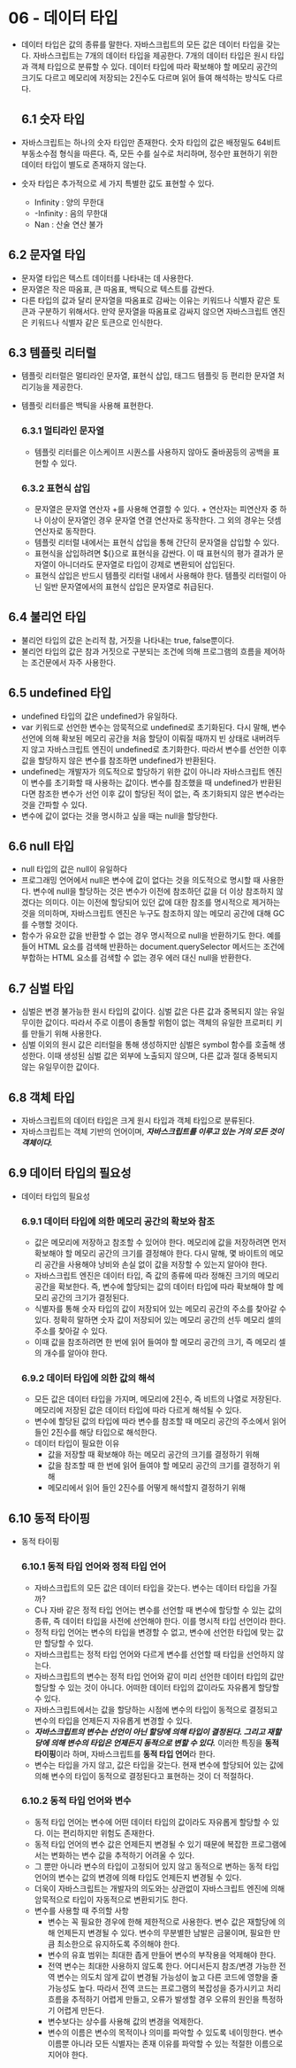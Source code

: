 # 06 - 데이터 타입

- 데이터 타입은 값의 종류를 말한다. 자바스크립트의 모든 값은 데이터 타입을 갖는다. 자바스크립트는 7개의 데이터 타입을 제공한다. 7개의 데이터 타입은 원시 타입과 객체 타입으로 분류할 수 있다.
  데이터 타입에 따라 확보해야 할 메모리 공간의 크기도 다르고 메모리에 저장되는 2진수도 다르며 읽어 들여 해석하는 방식도 다르다.

  ## 6.1 숫자 타입

- 자바스크립트는 하나의 숫자 타입만 존재한다. 숫자 타입의 값은 배정밀도 64비트 부동소수점 형식을 따른다. 즉, 모든 수를 실수로 처리하며, 정수만 표현하기 위한 데이터 타입이 별도로 존재하지 않는다.
- 숫자 타입은 추가적으로 세 가지 특별한 값도 표현할 수 있다.

  - Infinity : 양의 무한대
  - -Infinity : 음의 무한대
  - Nan : 산술 연산 불가

## 6.2 문자열 타입

- 문자열 타입은 텍스트 데이터를 나타내는 데 사용한다.
- 문자열은 작은 따옴표, 큰 따옴표, 백틱으로 텍스트를 감싼다.
- 다른 타입의 값과 달리 문자열을 따옴표로 감싸는 이유는 키워드나 식별자 같은 토큰과 구분하기 위해서다. 만약 문자열을 따옴표로 감싸지 않으면 자바스크립트 엔진은 키워드나 식별자 같은 토큰으로 인식한다.

## 6.3 템플릿 리터럴

- 템플릿 리터럴은 멀티라인 문자열, 표현식 삽입, 태그드 템플릿 등 편리한 문자열 처리기능을 제공한다.
- 템플릿 리터를은 백틱을 사용해 표현한다.

  ### 6.3.1 멀티라인 문자열

  - 템플릿 리터를은 이스케이프 시퀀스를 사용하지 않아도 줄바꿈등의 공백을 표현할 수 있다.

  ### 6.3.2 표현식 삽입

  - 문자열은 문자열 연산자 +를 사용해 연결할 수 있다. + 연산자는 피연산자 중 하나 이상이 문자열인 경우 문자열 연결 연산자로 동작한다. 그 외의 경우는 덧셈 연산자로 동작한다.
  - 템플릿 리터럴 내에서는 표현식 삽입을 통해 간단히 문자열을 삽입할 수 있다.
  - 표현식을 삽입하려면 ${}으로 표현식을 감싼다. 이 때 표현식의 평가 결과가 문자열이 아니더라도 문자열로 타입이 강제로 변환되어 삽입된다.
  - 표현식 삽입은 반드시 템플릿 리터럴 내에서 사용해야 한다. 템플릿 리터럴이 아닌 일반 문자열에서의 표현식 삽입은 문자열로 취급된다.

## 6.4 불리언 타입

- 불리언 타입의 값은 논리적 참, 거짓을 나타내는 true, false뿐이다.
- 불리언 타입의 값은 참과 거짓으로 구분되는 조건에 의해 프로그램의 흐름을 제어하는 조건문에서 자주 사용한다.

## 6.5 undefined 타입

- undefined 타입의 값은 undefined가 유일하다.
- var 키워드로 선언한 변수는 암묵적으로 undefined로 초기화된다. 다시 말해, 변수 선언에 의해 확보된 메모리 공간을 처음 할당이 이뤄질 때까지 빈 상태로 내버려두지 않고 자바스크립트 엔진이 undefined로 초기화한다. 따라서 변수를 선언한 이후 값을 할당하지 않은 변수를 참조하면 undefined가 반환된다.
- undefined는 개발자가 의도적으로 할당하기 위한 값이 아니라 자바스크립트 엔진이 변수를 초기화할 때 사용하는 값이다. 변수를 참조했을 때 undefined가 반환된다면 참조한 변수가 선언 이후 값이 할당된 적이 없는, 즉 초기화되지 않은 변수라는 것을 간파할 수 있다.
- 변수에 값이 없다는 것을 명시하고 싶을 때는 null을 할당한다.

## 6.6 null 타입

- null 타입의 값은 null이 유일하다
- 프로그래밍 언어에서 null은 변수에 값이 없다는 것을 의도적으로 명시할 때 사용한다. 변수에 null을 할당하는 것은 변수가 이전에 참조하던 값을 더 이상 참조하지 않겠다는 의미다. 이는 이전에 할당되어 있던 값에 대한 참조를 명시적으로 제거하는 것을 의미하며, 자바스크립트 엔진은 누구도 참조하지 않는 메모리 공간에 대해 GC를 수행할 것이다.
- 함수가 유요한 값을 반환할 수 없는 경우 명시적으로 null을 반환하기도 한다. 예를 들어 HTML 요소를 검색해 반환하는 document.querySelector 메서드는 조건에 부합하는 HTML 요소를 검색할 수 없는 경우 에러 대신 null을 반환한다.

## 6.7 심벌 타입

- 심벌은 변경 불가능한 원시 타입의 값이다. 심벌 값은 다른 값과 중복되지 않는 유일무이한 값이다. 따라서 주로 이름이 충돌할 위험이 없는 객체의 유일한 프로퍼티 키를 만들기 위해 사용한다.
- 심벌 이외의 원시 값은 리터럴을 통해 생성하지만 심벌은 symbol 함수를 호출해 생성한다. 이때 생성된 심벌 값은 외부에 노출되지 않으며, 다른 값과 절대 중복되지 않는 유일무이한 값이다.

## 6.8 객체 타입

- 자바스크립트의 데이터 타입은 크게 원시 타입과 객체 타입으로 분류된다.
- 자바스크립트는 객체 기반의 언어이며, **_자바스크립트를 이루고 있는 거의 모든 것이 객체이다._**

## 6.9 데이터 타입의 필요성

- 데이터 타입의 필요성

  ### 6.9.1 데이터 타입에 의한 메모리 공간의 확보와 참조

  - 값은 메모리에 저장하고 참조할 수 있어야 한다. 메모리에 값을 저장하려면 먼저 확보해야 할 메모리 공간의 크기를 결정해야 한다. 다시 말해, 몇 바이트의 메모리 공간을 사용해야 낭비와 손실 없이 값을 저장할 수 있는지 알아야 한다.
  - 자바스크립트 엔진은 데이터 타입, 즉 값의 종류에 따라 정해진 크기의 메모리 공간을 확보한다. 즉, 변수에 할당되는 값의 데이터 타입에 따라 확보해야 할 메모리 공간의 크기가 결정된다.
  - 식별자를 통해 숫자 타입의 값이 저장되어 있는 메모리 공간의 주소를 찾아갈 수 있다. 정확히 말하면 숫자 값이 저장되어 있는 메모리 공간의 선두 메모리 셀의 주소를 찾아갈 수 있다.
  - 이때 값을 참조하려면 한 번에 읽어 들여야 할 메모리 공간의 크기, 즉 메모리 셀의 개수를 알아야 한다.

  ### 6.9.2 데이터 타입에 의한 값의 해석

  - 모든 값은 데이터 타입을 가지며, 메모리에 2진수, 즉 비트의 나열로 저장된다. 메모리에 저장된 값은 데이터 타입에 따라 다르게 해석될 수 있다.
  - 변수에 할당된 값의 타입에 따라 변수를 참조할 때 메모리 공간의 주소에서 읽어 들인 2진수를 해당 타입으로 해석한다.
  - 데이터 타입이 필요한 이유
    - 값을 저장할 때 확보해야 하는 메모리 공간의 크기를 결정하기 위해
    - 값을 참조할 때 한 번에 읽어 들여야 할 메모리 공간의 크기를 결정하기 위해
    - 메모리에서 읽어 들인 2진수를 어떻게 해석할지 결정하기 위해

## 6.10 동적 타이핑

- 동적 타이핑

  ### 6.10.1 동적 타입 언어와 정적 타입 언어

  - 자바스크립트의 모든 값은 데이터 타입을 갖는다. 변수는 데이터 타입을 가질까?
  - C나 자바 같은 정적 타입 언어는 변수를 선언할 때 변수에 할당할 수 있는 값의 종류, 즉 데이터 타입을 사전에 선언해야 한다. 이를 명시적 타입 선언이라 한다.
  - 정적 타입 언어는 변수의 타입을 변경할 수 없고, 변수에 선언한 타입에 맞는 값만 할당할 수 있다.
  - 자바스크립트는 정적 타입 언어와 다르게 변수를 선언할 때 타입을 선언하지 않는다.
  - 자바스크립트의 변수는 정적 타입 언어와 같이 미리 선언한 데이터 타입의 값만 할당할 수 있는 것이 아니다. 어떠한 데이터 타입의 값이라도 자유롭게 할당할 수 있다.
  - 자바스크립트에서는 값을 할당하는 시점에 변수의 타입이 동적으로 결정되고 변수의 타입을 언제든지 자유롭게 변경할 수 있다.
  - **_자바스크립트의 변수는 선언이 아닌 할당에 의해 타입이 결정된다. 그리고 재할당에 의해 변수의 타입은 언제든지 동적으로 변할 수 있다._** 이러한 특징을 **동적 타이핑**이라 하며, 자바스크립트를 **동적 타입 언어**라 한다.
  - 변수는 타입을 가지 않고, 값은 타입을 갖는다. 현재 변수에 할당되어 있는 값에 의해 변수의 타입이 동적으로 결정된다고 표현하는 것이 더 적절하다.

  ### 6.10.2 동적 타입 언어와 변수

  - 동적 타입 언어는 변수에 어떤 데이터 타입의 값이라도 자유롭게 할당할 수 있다. 이는 편리하지만 위험도 존재한다.
  - 동적 타입 언어의 변수 값은 언제든지 변경될 수 있기 때문에 복잡한 프로그램에서는 변화하는 변수 값을 추적하기 어려울 수 있다.
  - 그 뿐만 아니라 변수의 타입이 고정되어 있지 않고 동적으로 변하는 동적 타입 언어의 변수는 값의 변경에 의해 타입도 언제든지 변경될 수 있다.
  - 더욱이 자바스크립트는 개발자의 의도와는 상관없이 자바스크립트 엔진에 의해 암묵적으로 타입이 자동적으로 변환되기도 한다.
  - 변수를 사용할 때 주의할 사항
    - 변수는 꼭 필요한 경우에 한해 제한적으로 사용한다. 변수 값은 재할당에 의해 언제든지 변경될 수 있다. 변수의 무분별한 남발은 금물이며, 필요한 만큼 최소한으로 유지하도록 주의해야 한다.
    - 변수의 유효 범위는 최대한 좁게 만들어 변수의 부작용을 억제해야 한다.
    - 전역 변수는 최대한 사용하지 않도록 한다. 어디서든지 참조/변경 가능한 전역 변수는 의도치 않게 값이 변경될 가능성이 높고 다른 코드에 영향을 줄 가능성도 높다. 따라서 전역 코드는 프로그램의 복잡성을 증가시키고 처리 흐름을 추적하기 어렵게 만들고, 오류가 발생할 경우 오류의 원인을 특정하기 어렵게 만든다.
    - 변수보다는 상수를 사용해 값의 변경을 억제한다.
    - 변수의 이름은 변수의 목적이나 의미를 파악할 수 있도록 네이밍한다. 변수 이름뿐 아니라 모든 식별자는 존재 이유를 파악할 수 있는 적절한 이름으로 지어야 한다.
